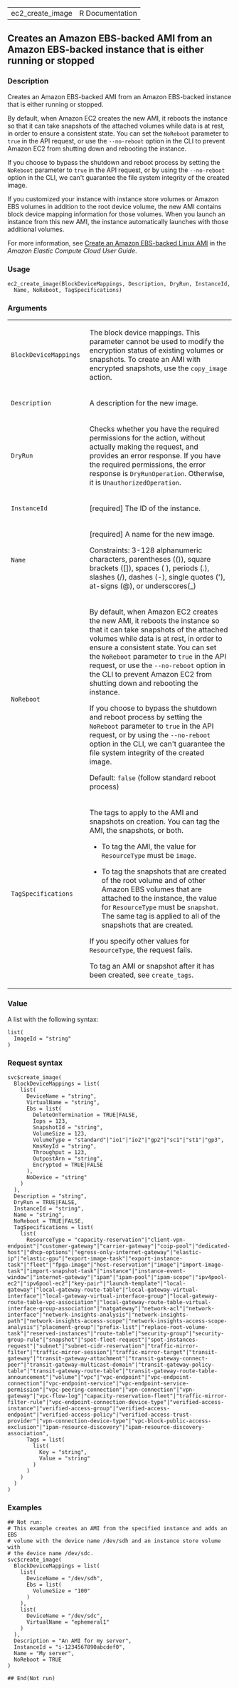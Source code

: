 <table style="width: 100%;">
<tbody>
<tr class="odd">
<td>ec2_create_image</td>
<td style="text-align: right;">R Documentation</td>
</tr>
</tbody>
</table>

## Creates an Amazon EBS-backed AMI from an Amazon EBS-backed instance that is either running or stopped

### Description

Creates an Amazon EBS-backed AMI from an Amazon EBS-backed instance that
is either running or stopped.

By default, when Amazon EC2 creates the new AMI, it reboots the instance
so that it can take snapshots of the attached volumes while data is at
rest, in order to ensure a consistent state. You can set the `NoReboot`
parameter to `true` in the API request, or use the `--no-reboot` option
in the CLI to prevent Amazon EC2 from shutting down and rebooting the
instance.

If you choose to bypass the shutdown and reboot process by setting the
`NoReboot` parameter to `true` in the API request, or by using the
`--no-reboot` option in the CLI, we can't guarantee the file system
integrity of the created image.

If you customized your instance with instance store volumes or Amazon
EBS volumes in addition to the root device volume, the new AMI contains
block device mapping information for those volumes. When you launch an
instance from this new AMI, the instance automatically launches with
those additional volumes.

For more information, see [Create an Amazon EBS-backed Linux
AMI](https://docs.aws.amazon.com/AWSEC2/latest/UserGuide/creating-an-ami-ebs.html)
in the *Amazon Elastic Compute Cloud User Guide*.

### Usage

    ec2_create_image(BlockDeviceMappings, Description, DryRun, InstanceId,
      Name, NoReboot, TagSpecifications)

### Arguments

<table>
<colgroup>
<col style="width: 35%" />
<col style="width: 65%" />
</colgroup>
<tbody>
<tr class="odd">
<td><code
id="ec2_create_image_:_BlockDeviceMappings">BlockDeviceMappings</code></td>
<td><p>The block device mappings. This parameter cannot be used to
modify the encryption status of existing volumes or snapshots. To create
an AMI with encrypted snapshots, use the <code>copy_image</code>
action.</p></td>
</tr>
<tr class="even">
<td><code id="ec2_create_image_:_Description">Description</code></td>
<td><p>A description for the new image.</p></td>
</tr>
<tr class="odd">
<td><code id="ec2_create_image_:_DryRun">DryRun</code></td>
<td><p>Checks whether you have the required permissions for the action,
without actually making the request, and provides an error response. If
you have the required permissions, the error response is
<code>DryRunOperation</code>. Otherwise, it is
<code>UnauthorizedOperation</code>.</p></td>
</tr>
<tr class="even">
<td><code id="ec2_create_image_:_InstanceId">InstanceId</code></td>
<td><p>[required] The ID of the instance.</p></td>
</tr>
<tr class="odd">
<td><code id="ec2_create_image_:_Name">Name</code></td>
<td><p>[required] A name for the new image.</p>
<p>Constraints: 3-128 alphanumeric characters, parentheses (()), square
brackets ([]), spaces ( ), periods (.), slashes (/), dashes (-), single
quotes ('), at-signs (@), or underscores(_)</p></td>
</tr>
<tr class="even">
<td><code id="ec2_create_image_:_NoReboot">NoReboot</code></td>
<td><p>By default, when Amazon EC2 creates the new AMI, it reboots the
instance so that it can take snapshots of the attached volumes while
data is at rest, in order to ensure a consistent state. You can set the
<code>NoReboot</code> parameter to <code>true</code> in the API request,
or use the <code>--no-reboot</code> option in the CLI to prevent Amazon
EC2 from shutting down and rebooting the instance.</p>
<p>If you choose to bypass the shutdown and reboot process by setting
the <code>NoReboot</code> parameter to <code>true</code> in the API
request, or by using the <code>--no-reboot</code> option in the CLI, we
can't guarantee the file system integrity of the created image.</p>
<p>Default: <code>false</code> (follow standard reboot process)</p></td>
</tr>
<tr class="odd">
<td><code
id="ec2_create_image_:_TagSpecifications">TagSpecifications</code></td>
<td><p>The tags to apply to the AMI and snapshots on creation. You can
tag the AMI, the snapshots, or both.</p>
<ul>
<li><p>To tag the AMI, the value for <code>ResourceType</code> must be
<code>image</code>.</p></li>
<li><p>To tag the snapshots that are created of the root volume and of
other Amazon EBS volumes that are attached to the instance, the value
for <code>ResourceType</code> must be <code>snapshot</code>. The same
tag is applied to all of the snapshots that are created.</p></li>
</ul>
<p>If you specify other values for <code>ResourceType</code>, the
request fails.</p>
<p>To tag an AMI or snapshot after it has been created, see
<code>create_tags</code>.</p></td>
</tr>
</tbody>
</table>

### Value

A list with the following syntax:

    list(
      ImageId = "string"
    )

### Request syntax

    svc$create_image(
      BlockDeviceMappings = list(
        list(
          DeviceName = "string",
          VirtualName = "string",
          Ebs = list(
            DeleteOnTermination = TRUE|FALSE,
            Iops = 123,
            SnapshotId = "string",
            VolumeSize = 123,
            VolumeType = "standard"|"io1"|"io2"|"gp2"|"sc1"|"st1"|"gp3",
            KmsKeyId = "string",
            Throughput = 123,
            OutpostArn = "string",
            Encrypted = TRUE|FALSE
          ),
          NoDevice = "string"
        )
      ),
      Description = "string",
      DryRun = TRUE|FALSE,
      InstanceId = "string",
      Name = "string",
      NoReboot = TRUE|FALSE,
      TagSpecifications = list(
        list(
          ResourceType = "capacity-reservation"|"client-vpn-endpoint"|"customer-gateway"|"carrier-gateway"|"coip-pool"|"dedicated-host"|"dhcp-options"|"egress-only-internet-gateway"|"elastic-ip"|"elastic-gpu"|"export-image-task"|"export-instance-task"|"fleet"|"fpga-image"|"host-reservation"|"image"|"import-image-task"|"import-snapshot-task"|"instance"|"instance-event-window"|"internet-gateway"|"ipam"|"ipam-pool"|"ipam-scope"|"ipv4pool-ec2"|"ipv6pool-ec2"|"key-pair"|"launch-template"|"local-gateway"|"local-gateway-route-table"|"local-gateway-virtual-interface"|"local-gateway-virtual-interface-group"|"local-gateway-route-table-vpc-association"|"local-gateway-route-table-virtual-interface-group-association"|"natgateway"|"network-acl"|"network-interface"|"network-insights-analysis"|"network-insights-path"|"network-insights-access-scope"|"network-insights-access-scope-analysis"|"placement-group"|"prefix-list"|"replace-root-volume-task"|"reserved-instances"|"route-table"|"security-group"|"security-group-rule"|"snapshot"|"spot-fleet-request"|"spot-instances-request"|"subnet"|"subnet-cidr-reservation"|"traffic-mirror-filter"|"traffic-mirror-session"|"traffic-mirror-target"|"transit-gateway"|"transit-gateway-attachment"|"transit-gateway-connect-peer"|"transit-gateway-multicast-domain"|"transit-gateway-policy-table"|"transit-gateway-route-table"|"transit-gateway-route-table-announcement"|"volume"|"vpc"|"vpc-endpoint"|"vpc-endpoint-connection"|"vpc-endpoint-service"|"vpc-endpoint-service-permission"|"vpc-peering-connection"|"vpn-connection"|"vpn-gateway"|"vpc-flow-log"|"capacity-reservation-fleet"|"traffic-mirror-filter-rule"|"vpc-endpoint-connection-device-type"|"verified-access-instance"|"verified-access-group"|"verified-access-endpoint"|"verified-access-policy"|"verified-access-trust-provider"|"vpn-connection-device-type"|"vpc-block-public-access-exclusion"|"ipam-resource-discovery"|"ipam-resource-discovery-association",
          Tags = list(
            list(
              Key = "string",
              Value = "string"
            )
          )
        )
      )
    )

### Examples

    ## Not run: 
    # This example creates an AMI from the specified instance and adds an EBS
    # volume with the device name /dev/sdh and an instance store volume with
    # the device name /dev/sdc.
    svc$create_image(
      BlockDeviceMappings = list(
        list(
          DeviceName = "/dev/sdh",
          Ebs = list(
            VolumeSize = "100"
          )
        ),
        list(
          DeviceName = "/dev/sdc",
          VirtualName = "ephemeral1"
        )
      ),
      Description = "An AMI for my server",
      InstanceId = "i-1234567890abcdef0",
      Name = "My server",
      NoReboot = TRUE
    )

    ## End(Not run)
